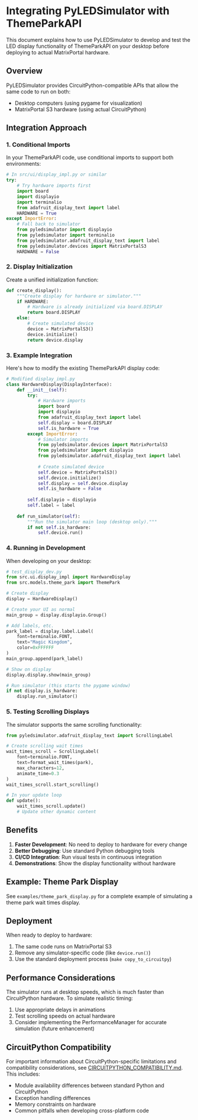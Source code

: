 # Integrating PyLEDSimulator with ThemeParkAPI

This document explains how to use PyLEDSimulator to develop and test the LED display functionality of ThemeParkAPI on your desktop before deploying to actual MatrixPortal hardware.

## Overview

PyLEDSimulator provides CircuitPython-compatible APIs that allow the same code to run on both:
- Desktop computers (using pygame for visualization)
- MatrixPortal S3 hardware (using actual CircuitPython)

## Integration Approach

### 1. Conditional Imports

In your ThemeParkAPI code, use conditional imports to support both environments:

```python
# In src/ui/display_impl.py or similar
try:
    # Try hardware imports first
    import board
    import displayio
    import terminalio
    from adafruit_display_text import label
    HARDWARE = True
except ImportError:
    # Fall back to simulator
    from pyledsimulator import displayio
    from pyledsimulator import terminalio
    from pyledsimulator.adafruit_display_text import label
    from pyledsimulator.devices import MatrixPortalS3
    HARDWARE = False
```

### 2. Display Initialization

Create a unified initialization function:

```python
def create_display():
    """Create display for hardware or simulator."""
    if HARDWARE:
        # Hardware is already initialized via board.DISPLAY
        return board.DISPLAY
    else:
        # Create simulated device
        device = MatrixPortalS3()
        device.initialize()
        return device.display
```

### 3. Example Integration

Here's how to modify the existing ThemeParkAPI display code:

```python
# Modified display_impl.py
class HardwareDisplay(DisplayInterface):
    def __init__(self):
        try:
            # Hardware imports
            import board
            import displayio
            from adafruit_display_text import label
            self.display = board.DISPLAY
            self.is_hardware = True
        except ImportError:
            # Simulator imports
            from pyledsimulator.devices import MatrixPortalS3
            from pyledsimulator import displayio
            from pyledsimulator.adafruit_display_text import label
            
            # Create simulated device
            self.device = MatrixPortalS3()
            self.device.initialize()
            self.display = self.device.display
            self.is_hardware = False
            
        self.displayio = displayio
        self.label = label
        
    def run_simulator(self):
        """Run the simulator main loop (desktop only)."""
        if not self.is_hardware:
            self.device.run()
```

### 4. Running in Development

When developing on your desktop:

```python
# test_display_dev.py
from src.ui.display_impl import HardwareDisplay
from src.models.theme_park import ThemePark

# Create display
display = HardwareDisplay()

# Create your UI as normal
main_group = display.displayio.Group()

# Add labels, etc.
park_label = display.label.Label(
    font=terminalio.FONT,
    text="Magic Kingdom",
    color=0xFFFFFF
)
main_group.append(park_label)

# Show on display
display.display.show(main_group)

# Run simulator (this starts the pygame window)
if not display.is_hardware:
    display.run_simulator()
```

### 5. Testing Scrolling Displays

The simulator supports the same scrolling functionality:

```python
from pyledsimulator.adafruit_display_text import ScrollingLabel

# Create scrolling wait times
wait_times_scroll = ScrollingLabel(
    font=terminalio.FONT,
    text=format_wait_times(park),
    max_characters=12,
    animate_time=0.3
)
wait_times_scroll.start_scrolling()

# In your update loop
def update():
    wait_times_scroll.update()
    # Update other dynamic content
```

## Benefits

1. **Faster Development**: No need to deploy to hardware for every change
2. **Better Debugging**: Use standard Python debugging tools
3. **CI/CD Integration**: Run visual tests in continuous integration
4. **Demonstrations**: Show the display functionality without hardware

## Example: Theme Park Display

See `examples/theme_park_display.py` for a complete example of simulating a theme park wait times display.

## Deployment

When ready to deploy to hardware:
1. The same code runs on MatrixPortal S3
2. Remove any simulator-specific code (like `device.run()`)
3. Use the standard deployment process (`make copy_to_circuitpy`)

## Performance Considerations

The simulator runs at desktop speeds, which is much faster than CircuitPython hardware. To simulate realistic timing:

1. Use appropriate delays in animations
2. Test scrolling speeds on actual hardware
3. Consider implementing the PerformanceManager for accurate simulation (future enhancement)

## CircuitPython Compatibility

For important information about CircuitPython-specific limitations and compatibility considerations, see [CIRCUITPYTHON_COMPATIBILITY.md](CIRCUITPYTHON_COMPATIBILITY.md). This includes:
- Module availability differences between standard Python and CircuitPython
- Exception handling differences
- Memory constraints on hardware
- Common pitfalls when developing cross-platform code